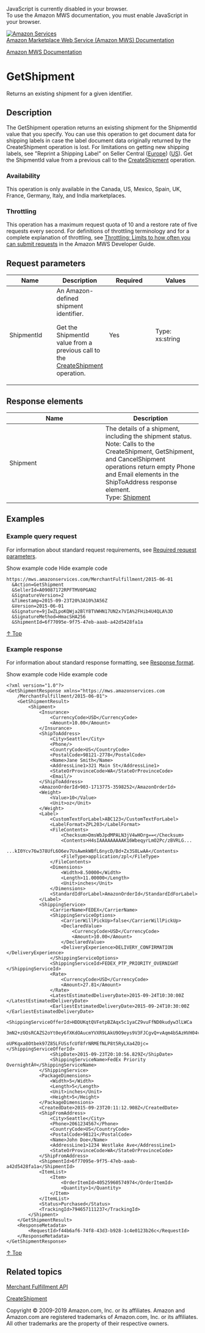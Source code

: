 <div id="MWSDX_noscript">

JavaScript is currently disabled in your browser.  
To use the Amazon MWS documentation, you must enable JavaScript in your
browser.

</div>

<div id="MWSDX_divtop">

[![Amazon
Services](https://images-na.ssl-images-amazon.com/images/G/08/mwsportal/fr_FR/amazonservices.gif "Amazon Services")](http://services.amazon.fr)  
<span id="MWSDX_titlebar">[Amazon Marketplace Web Service (Amazon MWS)
Documentation](https://developer.amazonservices.fr/gp/mws/docs.html)</span>

</div>

<div id="MWSDX_divbottom">

<div id="MWSDX_divleft">

<div id="MWSDX_toc">

</div>

</div>

<div id="MWSDX_divright">

<div id="MWSDX_content">

<span id="MWSDX_breadcrumbs">[Amazon MWS
Documentation](https://developer.amazonservices.fr/gp/mws/docs.html)</span>

<div id="MerchFulFill_GetShipment" class="nested0">

GetShipment
===========

<div class="body">

<span class="ph">Returns an existing shipment for a given
identifier.</span>

</div>

<div id="Description" class="topic concept nested1">

Description
-----------

<div class="body conbody">

The <span class="keyword apiname">GetShipment</span> operation returns
an existing shipment for the <span
class="keyword parmname">ShipmentId</span> value that you specify. You
can use this operation to get document data for shipping labels in case
the label document data originally returned by the <span
class="keyword apiname">CreateShipment</span> operation is lost. For
limitations on getting new shipping labels, see "Reprint a Shipping
Label" on Seller Central
(<a href="https://sellercentral.amazon.co.uk/gp/help/200202250" class="xref">Europe</a>)
(<a href="https://sellercentral.amazon.com/gp/help/200202250" class="xref">US</a>).
<span class="ph">Get the <span
class="keyword parmname">ShipmentId</span> value from a previous call to
the
<a href="MerchFulfill_CreateShipment.md" class="xref">CreateShipment</a>
operation.</span>

<div class="section">

### Availability

This operation is only available in the Canada, US, Mexico, Spain, UK,
France, Germany, Italy, and India marketplaces.

</div>

<div class="section">

### Throttling

<span class="ph">This operation has a maximum request quota of 10 and a
restore rate of five requests every second. For definitions of
throttling terminology and for a complete explanation of throttling, see
<a href="../dev_guide/DG_Throttling.md" class="xref">Throttling: Limits to how often you can submit requests</a>
in the <span class="ph">Amazon MWS Developer Guide</span>.</span>

</div>

</div>

</div>

<div id="RequestParameters" class="topic reference nested1">

Request parameters
------------------

<div class="body refbody">

<div class="tablenoborder">

<table id="RequestParameters__RequestParametersTable" class="table" data-cellpadding="4" data-cellspacing="0" data-summary="" data-frame="border" data-border="1" data-rules="all">
<colgroup>
<col style="width: 25%" />
<col style="width: 25%" />
<col style="width: 25%" />
<col style="width: 25%" />
</colgroup>
<thead>
<tr class="header">
<th>Name</th>
<th>Description</th>
<th>Required</th>
<th>Values</th>
</tr>
</thead>
<tbody>
<tr class="odd">
<td><span class="keyword parmname">ShipmentId</span></td>
<td><span id="RequestParameters__d37983e269" class="ph">An Amazon-defined shipment identifier.</span>
<p><span id="RequestParameters__d37983e272" class="ph">Get the <span class="keyword parmname">ShipmentId</span> value from a previous call to the <a href="MerchFulfill_CreateShipment.md" class="xref">CreateShipment</a> operation.</span></p></td>
<td>Yes</td>
<td><span class="ph">Type: xs:string</span></td>
</tr>
</tbody>
</table>

</div>

</div>

</div>

<div id="ResponseElements" class="topic reference nested1">

Response elements
-----------------

<div class="body refbody">

<div class="tablenoborder">

<table id="ResponseElements__ResponseElementsTable" class="table" data-cellpadding="4" data-cellspacing="0" data-summary="" data-frame="border" data-border="1" data-rules="all">
<colgroup>
<col style="width: 50%" />
<col style="width: 50%" />
</colgroup>
<thead>
<tr class="header">
<th>Name</th>
<th>Description</th>
</tr>
</thead>
<tbody>
<tr class="odd">
<td><span class="keyword parmname">Shipment</span></td>
<td><span class="ph">The details of a shipment, including the shipment status.</span>
<div class="p">
<div class="note note">
<span class="notetitle">Note:</span> Calls to the <span class="keyword apiname">CreateShipment</span>, <span class="keyword apiname">GetShipment</span>, and <span class="keyword apiname">CancelShipment</span> operations return empty <span class="keyword parmname">Phone</span> and <span class="keyword parmname">Email</span> elements in the <span class="keyword parmname">ShipToAddress</span> response element.
</div>
Type: <a href="MerchFulfill_Datatypes.md#Shipment" class="xref" title="The details of a shipment, including the shipment status.">Shipment</a>
</div></td>
</tr>
</tbody>
</table>

</div>

</div>

</div>

<div id="Examples" class="topic reference nested1">

Examples
--------

<div class="body refbody">

<div class="section">

### Example query request

<span class="ph">For information about standard request requirements,
see
<a href="../dev_guide/DG_RequiredRequestParameters.md" class="xref">Required request parameters</a>.</span>

<span class="ph expander"> <span class="keyword parmname xshow">Show
example code</span> <span class="keyword parmname xhide">Hide example
code</span> </span>

<div class="sectiondiv content">

    https://mws.amazonservices.com/MerchantFulfillment/2015-06-01
      &Action=GetShipment
      &SellerId=A09087172RPFTMV0PGAN2
      &SignatureVersion=2
      &Timestamp=2015-09-23T20%3A10%3A56Z
      &Version=2015-06-01
      &Signature=9jIwZLpoKQWja2BlY8TVWHN17UN2x7VIA%2FHib4U4QLA%3D
      &SignatureMethod=HmacSHA256
      &ShipmentId=6f77095e-9f75-47eb-aaab-a42d5428fa1a

<a href="#Examples" class="xref">↑ Top</a>

</div>

</div>

<div class="section">

### Example response

<span class="ph">For information about standard response formatting, see
<a href="../dev_guide/DG_ResponseFormat.md" class="xref">Response format</a>.</span>

<span class="ph expander"> <span class="keyword parmname xshow">Show
example code</span> <span class="keyword parmname xhide">Hide example
code</span> </span>

<div class="sectiondiv content">

    <?xml version="1.0"?>
    <GetShipmentResponse xmlns="https://mws.amazonservices.com
        /MerchantFulfillment/2015-06-01">
        <GetShipmentResult>
            <Shipment>
                <Insurance>
                    <CurrencyCode>USD</CurrencyCode>
                    <Amount>10.00</Amount>
                </Insurance>
                <ShipToAddress>
                    <City>Seattle</City>
                    <Phone/>
                    <CountryCode>US</CountryCode>
                    <PostalCode>98121-2778</PostalCode>
                    <Name>Jane Smith</Name>
                    <AddressLine1>321 Main St</AddressLine1>
                    <StateOrProvinceCode>WA</StateOrProvinceCode>
                    <Email/>
                </ShipToAddress>
                <AmazonOrderId>903-1713775-3598252</AmazonOrderId>
                <Weight>
                    <Value>10</Value>
                    <Unit>oz</Unit>
                </Weight>
                <Label>
                    <CustomTextForLabel>ABC123</CustomTextForLabel>
                    <LabelFormat>ZPL203</LabelFormat>
                    <FileContents>
                        <Checksum>DmsWbJpdMPALN3jV4wHOrg==</Checksum>
                        <Contents>H4sIAAAAAAAAAK16WbeqyrLmO2Pc/zBVRLG...
                            ...kI0Ycv76w378UfL6O6ev7UsAwmkWBfL6nycD/Bd+Zx3S8LwAA</Contents>
                        <FileType>application/zpl</FileType>                    
                    </FileContents>
                    <Dimensions>
                        <Width>8.50000</Width>
                        <Length>11.00000</Length>
                        <Unit>inches</Unit>
                    </Dimensions>
                    <StandardIdForLabel>AmazonOrderId</StandardIdForLabel>
                </Label>
                <ShippingService>
                    <CarrierName>FEDEX</CarrierName>
                    <ShippingServiceOptions>
                        <CarrierWillPickUp>false</CarrierWillPickUp>
                        <DeclaredValue>
                            <CurrencyCode>USD</CurrencyCode>
                            <Amount>10.00</Amount>
                        </DeclaredValue>
                        <DeliveryExperience>DELIVERY_CONFIRMATION </DeliveryExperience>
                    </ShippingServiceOptions>
                    <ShippingServiceId>FEDEX_PTP_PRIORITY_OVERNIGHT </ShippingServiceId>
                    <Rate>
                        <CurrencyCode>USD</CurrencyCode>
                        <Amount>27.81</Amount>
                    </Rate>
                    <LatestEstimatedDeliveryDate>2015-09-24T10:30:00Z </LatestEstimatedDeliveryDate>
                    <EarliestEstimatedDeliveryDate>2015-09-24T10:30:00Z </EarliestEstimatedDeliveryDate>
                    <ShippingServiceOfferId>HDDUKqtQVFetpBZAqx5c1yaCZ9vuFfND0kudyw3lLWCa
                        3mN2+zUOsRCAZS2oYt0ey6fXKdOAucmYVXR9LAkU9O9eys9V3FJCgvQ+vAqm4bSAzHVH04vD8oLy
                        oUPKqxa8Otbek97Z85LFUSsfcUf8frNRMEfNLP8t5RyLXa4ZOjc=</ShippingServiceOfferId>
                    <ShipDate>2015-09-23T20:10:56.829Z</ShipDate>
                    <ShippingServiceName>FedEx Priority OvernightÂ®</ShippingServiceName>
                </ShippingService>
                <PackageDimensions>
                    <Width>5</Width>
                    <Length>5</Length>
                    <Unit>inches</Unit>
                    <Height>5</Height>
                </PackageDimensions>
                <CreatedDate>2015-09-23T20:11:12.908Z</CreatedDate>
                <ShipFromAddress>
                    <City>Seattle</City>
                    <Phone>2061234567</Phone>
                    <CountryCode>US</CountryCode>
                    <PostalCode>98121</PostalCode>
                    <Name>John Doe</Name>
                    <AddressLine1>1234 Westlake Ave</AddressLine1>
                    <StateOrProvinceCode>WA</StateOrProvinceCode>
                </ShipFromAddress>
                <ShipmentId>6f77095e-9f75-47eb-aaab-a42d5428fa1a</ShipmentId>
                <ItemList>
                    <Item>
                        <OrderItemId>40525960574974</OrderItemId>
                        <Quantity>1</Quantity>
                    </Item>
                </ItemList>
                <Status>Purchased</Status>
                <TrackingId>794657111237</TrackingId>
            </Shipment>
        </GetShipmentResult>
        <ResponseMetadata>
            <RequestId>f44b6af6-74f8-43d3-b928-1c4e0123b26c</RequestId>
        </ResponseMetadata>
    </GetShipmentResponse>

<a href="#Examples" class="xref">↑ Top</a>

</div>

</div>

</div>

</div>

<div id="RelatedTopics" class="topic nested1">

Related topics
--------------

<div class="body">

<a href="../merch_fulfill/MerchFulfill_Overview.md" class="xref">Merchant Fulfillment API</a>

<a href="MerchFulfill_CreateShipment.md" class="xref">CreateShipment</a>

</div>

</div>

</div>

<div id="MWSDX_footer">

Copyright © 2009-2019 Amazon.com, Inc. or its affiliates. Amazon and
Amazon.com are registered trademarks of Amazon.com, Inc. or its
affiliates. All other trademarks are the property of their respective
owners.

</div>

</div>

</div>

<div style="clear: both;">

</div>

</div>
